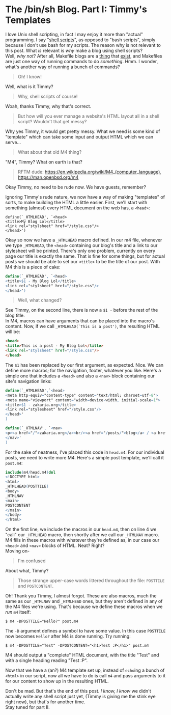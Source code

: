 # The /bin/sh Blog. Part I: Timmy's Templates
I love Unix shell scripting, in fact I may enjoy it more than "actual" programming. I say "[shell scripts](https://wikipedia.org/wiki/Shell_script)", as opposed to "bash scripts", simply because I don't use bash for my scripts. The reason why is not relevant to this post. What *is* relevant is *why* make a blog using shell scripts?  
Well, *why not*? After all, Makefile blogs are a [thing](https://lobste.rs/s/0skwhg/idea_makefile_blog) that [exist](https://github.com/MaskRay/makefile-blog), and Makefiles are just one way of running commands to do *something*. Hmm. I wonder, what's another way of running a bunch of commands?

> Oh! I know!

Well, what is it Timmy?

> Why, shell scripts of course!

Woah, thanks Timmy, why that's correct.

> But how will you ever manage a website's HTML layout all in a shell script?
> Wouldn't that get messy?

Why yes Timmy, it would get pretty messy. What we need is some kind of "template" which can take some input and output HTML which we can serve...

> What about that old M4 thing?

"M4", Timmy? What on earth is that?

> RFTM dude: https://en.wikipedia.org/wiki/M4_(computer_language), https://man.openbsd.org/m4

Okay Timmy, no need to be rude now. We have guests, remember?

Ignoring Timmy's rude nature, we now have a way of making "templates" of sorts, to make building the HTML a little easier. First, we'll start with something (almost) every HTML document on the web has, a `<head>`:

```
define(`_HTMLHEAD', `<head>   
<title>My Blog Lol</title>
<link rel="stylsheet" href="/style.css"/>
</head>')
```

Okay so now we have a `_HTMLHEAD` macro defined. In our m4 file, whenever we type `_HTMLHEAD`, the `<head>` containing our blog's title and a link to our stylesheet will be printed. There's only one problem, currently on every page our title is exactly the same. That is fine for some things, but for actual posts we should be able to set our `<title>` to be the title of our post. With M4 this is a piece of cake:

```m4
define(`_HTMLHEAD', `<head>
<title>$1 - My Blog Lol</title>
<link rel="stylsheet" href="/style.css"/>
</head>')
```

> Well, what changed?

See Timmy, on the second line, there is now a `$1 -` before the rest of the blog title.  
In M4, macros can have arguments that can be placed into the macro's content. Now, if we call ``_HTMLHEAD(`This is a post')``, the resulting HTML will be:

```HTML
<head>
<title>This is a post - My Blog Lol</title>
<link rel="stylsheet" href="/style.css"/>
</head>
```

The `$1` has been replaced by our first argument, as expected. Nice. We can define more macros; for the navigation, footer, whatever you like. Here's a simple one that includes a `<head>` and also a `<nav>` block containing our site's navigation links:

```m4
define(`_HTMLHEAD',`<head>
<meta http-equiv="content-type" content="text/html; charset=utf-8">
<meta name="viewport" content="width=device-width, initial-scale=1">
<title>$1 - zakaria.org</title>
<link rel="stylesheet" href="/style.css"/>
</head>'
)

define(`_HTMLNAV', `<nav>
<p><a href="/">zakaria.org</a><br/><a href="/posts/">blog</a> / <a href="/rss.xml">rss</a> / <a href="https://github.com/e-zk/">gh</a></p> 
</nav>'
)
```

For the sake of neatness, I've placed this code in `head.m4`. 
For our individual posts, we need to write more M4. Here's a simple post template, we'll call it `post.m4`:

```m4
include(m4/head.m4)dnl
<!DOCTYPE html>
<html>
_HTMLHEAD(POSTTILE)
<body>
_HTMLNAV
<main>
POSTCONTENT
</main>
</body>
</html>
```

On the first line, we include the macros in our `head.m4`, then on line 4 we "call" our `_HTMLHEAD` macro, then shortly after we call our `_HTMLNAV` macro. M4 fills in these macros with whatever they're defined as, in our case our `<head>` and `<nav>` blocks of HTML. Neat? Right?  
Moving on-

> I'm confused

About what, Timmy?

> Those strange upper-case words littered throughout the file: `POSTTILE` and `POSTCONTENT`.

Oh! Thank you Timmy, I almost forgot. These are also macros, much the same as our `_HTMLNAV` and `_HTMLHEAD` ones, but they aren't defined in any of the M4 files we're using. That's because we define these macros when we *run* `m4` itself:

```console
$ m4 -DPOSTTILE="Hello?" post.m4
```

The `-D` argument defines a symbol to have some value. In this case `POSTTILE` now becomes `Hello?` after M4 is done running. Try running:

```console
$ m4 -DPOSTTILE="Test" -DPOSTCONTENT="<h1>Test :P</h1>" post.m4
```

M4 should output a "complete" HTML document, with the title "Test" and with a single heading reading "Test :P". 

Now that we have a (an?) M4 template set up, instead of `echo`ing a bunch of `<html>` in our script, now all we have to do is call `m4` and pass arguments to it for our content to show up in the resulting HTML.

Don't be mad. But that's the end of this post. *I know, I know* we didn't actually write any shell script just yet, (Timmy is giving me the stink eye right now), but that's for another time.  
Stay tuned for part II.

